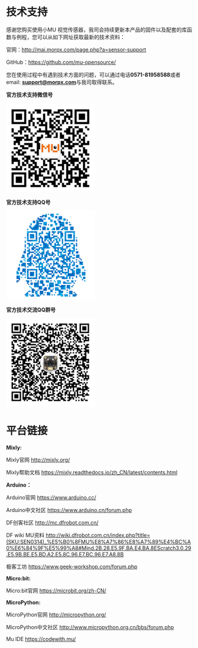 # 技术支持

感谢您购买使用小MU 视觉传感器，我司会持续更新本产品的固件以及配套的库函数与例程，您可以从如下网址获取最新的技术资料：

官网：<http://mai.morpx.com/page.php?a=sensor-support>

GitHub：<https://github.com/mu-opensource/>

您在使用过程中有遇到技术方面的问题，可以通过电话**0571-81958588**或者email: **support@morpx.com**与我司取得联系。

**官方技术支持微信号**

![](./images/QRcode_WeChat.png)

**官方技术支持QQ号**

![](./images/QRcode_QQ.png)

**官方技术交流QQ群号**

![](./images/QRcode_QQ_group.png)

# 平台链接

**Mixly:**

Mixly官网 <http://mixly.org/>

Mixly帮助文档 <https://mixly.readthedocs.io/zh_CN/latest/contents.html>

**Arduino：**

Arduino官网 <https://www.arduino.cc/>

Arduino中文社区 <https://www.arduino.cn/forum.php>

DF创客社区 <http://mc.dfrobot.com.cn/>

DF wiki MU资料 <http://wiki.dfrobot.com.cn/index.php?title=(SKU:SEN0314)_%E5%B0%8FMU%E8%A7%86%E8%A7%89%E4%BC%A0%E6%84%9F%E5%99%A8#Mind.2B.28.E5.9F.BA.E4.BA.8EScratch3.0.29.E5.9B.BE.E5.BD.A2.E5.8C.96.E7.BC.96.E7.A8.8B>

极客工坊 <https://www.geek-workshop.com/forum.php>

**Micro:bit:**

Micro:bit官网 <https://microbit.org/zh-CN/>

**MicroPython:**

MicroPython官网 <http://micropython.org/>

MicroPython中文社区 <http://www.micropython.org.cn/bbs/forum.php>

Mu IDE <https://codewith.mu/>
